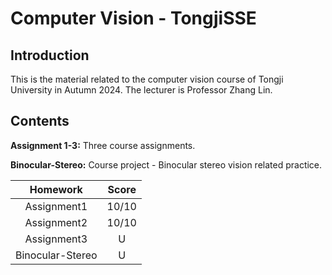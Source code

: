 # Computer Vision - TongjiSSE

## Introduction

This is the material related to the computer vision course of Tongji University in Autumn 2024. The lecturer is Professor Zhang Lin.

## Contents

**Assignment 1-3:** Three course assignments.

**Binocular-Stereo:** Course project - Binocular stereo vision related practice.

|     Homework     | Score |
| :--------------: | :---: |
|   Assignment1    | 10/10 |
|   Assignment2    | 10/10 |
|   Assignment3    |   U   |
| Binocular-Stereo |   U   |

